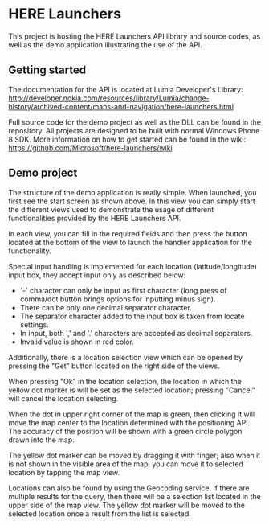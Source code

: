 HERE Launchers
==============

This project is hosting the HERE Launchers API library and source codes, as well
as the demo application illustrating the use of the API.

Getting started
-------------------------------------------------------------------------------

The documentation for the API is located at Lumia Developer's Library:
http://developer.nokia.com/resources/library/Lumia/change-history/archived-content/maps-and-navigation/here-launchers.html

Full source code for the demo project as well as the DLL can be found in the
repository. All projects are designed to be built with normal Windows Phone 8
SDK. More information on how to get started can be found in the wiki:
https://github.com/Microsoft/here-launchers/wiki

Demo project
-------------------------------------------------------------------------------

The structure of the demo application is really simple. When launched, you first
see the start screen as shown above. In this view you can simply start the
different views used to demonstrate the usage of different functionalities
provided by the HERE Launchers API.

In each view, you can fill in the required fields and then press the button
located at the bottom of the view to launch the handler application for the
functionality.

Special input handling is implemented for each location (latitude/longitude)
input box, they accept input only as described below:

* '-' character can only be input as first character (long press of comma/dot
  button brings options for inputting minus sign).
* There can be only one decimal separator character.
* The separator character added to the input box is taken from locate settings.
* In input, both ',' and '.' characters are accepted as decimal separators.
* Invalid value is shown in red color. 

Additionally, there is a location selection view which can be opened by pressing
the "Get" button located on the right side of the views.

When pressing "Ok" in the location selection, the location in which the yellow
dot marker is will be set as the selected location; pressing "Cancel" will
cancel the location selecting.

When the dot in upper right corner of the map is green, then clicking it will
move the map center to the location determined with the positioning API. The
accuracy of the position will be shown with a green circle polygon drawn into
the map.

The yellow dot marker can be moved by dragging it with finger; also when it is
not shown in the visible area of the map, you can move it to selected location
by tapping the map view.

Locations can also be found by using the Geocoding service. If there are
multiple results for the query, then there will be a selection list located in
the upper side of the map view. The yellow dot marker will be moved to the
selected location once a result from the list is selected.
